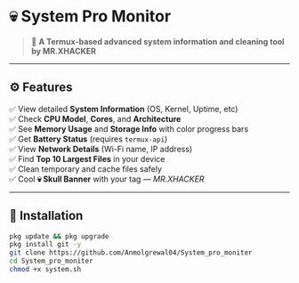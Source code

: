 # 💀 System Pro Monitor

> 🧠 **A Termux-based advanced system information and cleaning tool by MR.XHACKER**

---

## ⚙️ Features
✅ View detailed **System Information** (OS, Kernel, Uptime, etc)  
✅ Check **CPU Model**, **Cores**, and **Architecture**  
✅ See **Memory Usage** and **Storage Info** with color progress bars  
✅ Get **Battery Status** (requires `termux-api`)  
✅ View **Network Details** (Wi-Fi name, IP address)  
✅ Find **Top 10 Largest Files** in your device  
✅ Clean temporary and cache files safely  
✅ Cool **💀 Skull Banner** with your tag — *MR.XHACKER*

---

## 🧩 Installation
```bash
pkg update && pkg upgrade
pkg install git -y
git clone https://github.com/Anmolgrewal04/System_pro_moniter
cd System_pro_moniter
chmod +x system.sh
